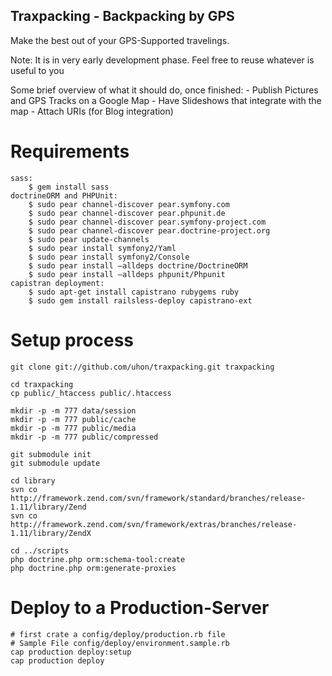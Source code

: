 ## Traxpacking - Backpacking by GPS ##

Make the best out of your GPS-Supported travelings.

Note: It is in very early development phase. Feel free to reuse whatever is useful to you

Some brief overview of what it should do, once finished:
    - Publish Pictures and GPS Tracks on a Google Map
    - Have Slideshows that integrate with the map
    - Attach URIs (for Blog integration)


# Requirements
    sass:
        $ gem install sass
    doctrineORM and PHPUnit:
        $ sudo pear channel-discover pear.symfony.com
        $ sudo pear channel-discover pear.phpunit.de
        $ sudo pear channel-discover pear.symfony-project.com
        $ sudo pear channel-discover pear.doctrine-project.org
        $ sudo pear update-channels
        $ sudo pear install symfony2/Yaml
        $ sudo pear install symfony2/Console
        $ sudo pear install –alldeps doctrine/DoctrineORM
        $ sudo pear install –alldeps phpunit/Phpunit
    capistran deployment:
        $ sudo apt-get install capistrano rubygems ruby
        $ sudo gem install railsless-deploy capistrano-ext

# Setup process
    git clone git://github.com/uhon/traxpacking.git traxpacking

    cd traxpacking
    cp public/_htaccess public/.htaccess
    
    mkdir -p -m 777 data/session
    mkdir -p -m 777 public/cache
    mkdir -p -m 777 public/media
    mkdir -p -m 777 public/compressed

    git submodule init
    git submodule update

    cd library
    svn co http://framework.zend.com/svn/framework/standard/branches/release-1.11/library/Zend
    svn co http://framework.zend.com/svn/framework/extras/branches/release-1.11/library/ZendX

    cd ../scripts
    php doctrine.php orm:schema-tool:create
    php doctrine.php orm:generate-proxies
    
# Deploy to a Production-Server
    # first crate a config/deploy/production.rb file
    # Sample File config/deploy/environment.sample.rb
    cap production deploy:setup
    cap production deploy
    

